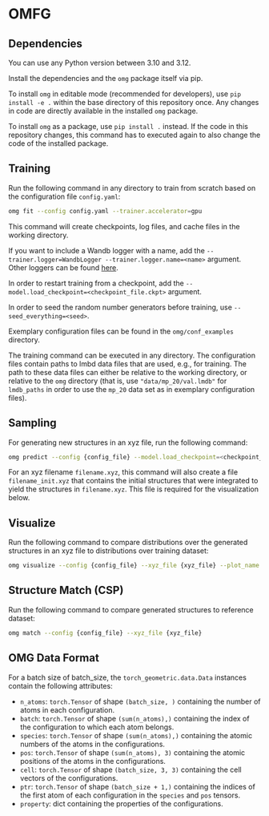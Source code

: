 # OMFG

## Dependencies

You can use any Python version between 3.10 and 3.12.

Install the dependencies and the `omg` package itself via pip. 

To install `omg` in editable mode (recommended for developers), use `pip install -e .` within the base directory of this 
repository once. Any changes in code are directly available in the installed `omg` package.

To install `omg` as a package, use `pip install .` instead. If the code in this repository changes, this command has to 
executed again to also change the code of the installed package.

## Training

Run the following command in any directory to train from scratch based on the configuration file `config.yaml`:

```bash
omg fit --config config.yaml --trainer.accelerator=gpu
```

This command will create checkpoints, log files, and cache files in the working directory.

If you want to include a Wandb logger with a name, add the `--trainer.logger=WandbLogger --trainer.logger.name=<name>` 
argument. Other loggers can be found [here](https://lightning.ai/docs/pytorch/stable/extensions/logging.html).

In order to restart training from a checkpoint, add the `--model.load_checkpoint=<checkpoint_file.ckpt>` argument. 

In order to seed the random number generators before training, use `--seed_everything=<seed>`.

Exemplary configuration files can be found in the `omg/conf_examples` directory.

The training command can be executed in any directory. The configuration files contain paths to lmbd data files that are 
used, e.g., for training. The path to these data files can either be relative to the working directory, or relative to 
the `omg` directory (that is, use `"data/mp_20/val.lmdb"` for `lmdb_paths` in order to use the `mp_20` data set as in 
exemplary configuration files).

## Sampling

For generating new structures in an xyz file, run the following command:

```bash
omg predict --config {config_file} --model.load_checkpoint=<checkpoint_file.ckpt> --model.generation_xyz_filename=<xyz_file>
```

For an xyz filename `filename.xyz`, this command will also create a file `filename_init.xyz` that contains the initial
structures that were integrated to yield the structures in `filename.xyz`. This file is required for the visualization
below.

## Visualize

Run the following command to compare distributions over the generated structures in an xyz file to distributions over 
training dataset:

```bash
omg visualize --config {config_file} --xyz_file {xyz_file} --plot_name {plot_name}
```

## Structure Match (CSP)

Run the following command to compare generated structures to reference dataset:

```bash
omg match --config {config_file} --xyz_file {xyz_file}
```

## OMG Data Format

For a batch size of batch_size, the `torch_geometric.data.Data` instances contain the following attributes:
- `n_atoms`: `torch.Tensor` of shape `(batch_size, )` containing the number of atoms in each configuration.
- `batch`: `torch.Tensor` of shape `(sum(n_atoms),)` containing the index of the configuration to which each atom 
belongs.
- `species`: `torch.Tensor` of shape `(sum(n_atoms),)` containing the atomic numbers of the atoms in the configurations.
- `pos`: `torch.Tensor` of shape `(sum(n_atoms), 3)` containing the atomic positions of the atoms in the configurations.
- `cell`: `torch.Tensor` of shape `(batch_size, 3, 3)` containing the cell vectors of the configurations.
- `ptr`: `torch.Tensor` of shape `(batch_size + 1,)` containing the indices of the first atom of each configuration in 
the `species` and `pos` tensors.
- `property`: dict containing the properties of the configurations.
